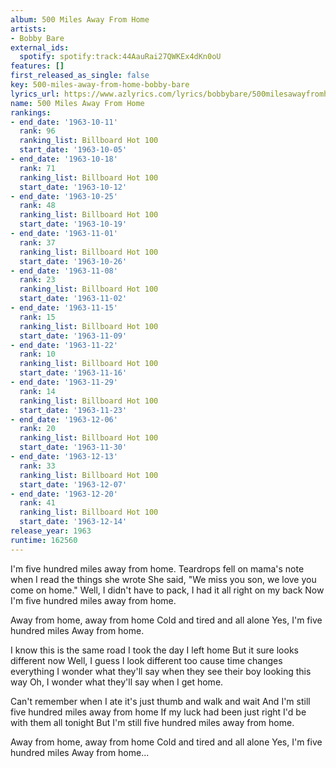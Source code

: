 ```yaml
---
album: 500 Miles Away From Home
artists:
- Bobby Bare
external_ids:
  spotify: spotify:track:44AauRai27QWKEx4dKn0oU
features: []
first_released_as_single: false
key: 500-miles-away-from-home-bobby-bare
lyrics_url: https://www.azlyrics.com/lyrics/bobbybare/500milesawayfromhome.html
name: 500 Miles Away From Home
rankings:
- end_date: '1963-10-11'
  rank: 96
  ranking_list: Billboard Hot 100
  start_date: '1963-10-05'
- end_date: '1963-10-18'
  rank: 71
  ranking_list: Billboard Hot 100
  start_date: '1963-10-12'
- end_date: '1963-10-25'
  rank: 48
  ranking_list: Billboard Hot 100
  start_date: '1963-10-19'
- end_date: '1963-11-01'
  rank: 37
  ranking_list: Billboard Hot 100
  start_date: '1963-10-26'
- end_date: '1963-11-08'
  rank: 23
  ranking_list: Billboard Hot 100
  start_date: '1963-11-02'
- end_date: '1963-11-15'
  rank: 15
  ranking_list: Billboard Hot 100
  start_date: '1963-11-09'
- end_date: '1963-11-22'
  rank: 10
  ranking_list: Billboard Hot 100
  start_date: '1963-11-16'
- end_date: '1963-11-29'
  rank: 14
  ranking_list: Billboard Hot 100
  start_date: '1963-11-23'
- end_date: '1963-12-06'
  rank: 20
  ranking_list: Billboard Hot 100
  start_date: '1963-11-30'
- end_date: '1963-12-13'
  rank: 33
  ranking_list: Billboard Hot 100
  start_date: '1963-12-07'
- end_date: '1963-12-20'
  rank: 41
  ranking_list: Billboard Hot 100
  start_date: '1963-12-14'
release_year: 1963
runtime: 162560
---
```

I'm five hundred miles away from home.
Teardrops fell on mama's note when I read the things she wrote
She said, "We miss you son, we love you come on home."
Well, I didn't have to pack, I had it all right on my back
Now I'm five hundred miles away from home.

Away from home, away from home
Cold and tired and all alone
Yes, I'm five hundred miles
Away from home.

I know this is the same road I took the day I left home
But it sure looks different now
Well, I guess I look different too cause time changes everything
I wonder what they'll say when they see their boy looking this way
Oh, I wonder what they'll say when I get home.

Can't remember when I ate it's just thumb and walk and wait
And I'm still five hundred miles away from home
If my luck had been just right I'd be with them all tonight
But I'm still five hundred miles away from home.

Away from home, away from home
Cold and tired and all alone
Yes, I'm five hundred miles
Away from home...
